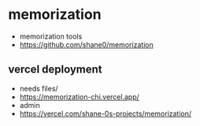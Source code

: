 # memorization

- memorization tools
- <https://github.com/shane0/memorization>

## vercel deployment

- needs files/
- <https://memorization-chi.vercel.app/>
- admin
- <https://vercel.com/shane-0s-projects/memorization/>
